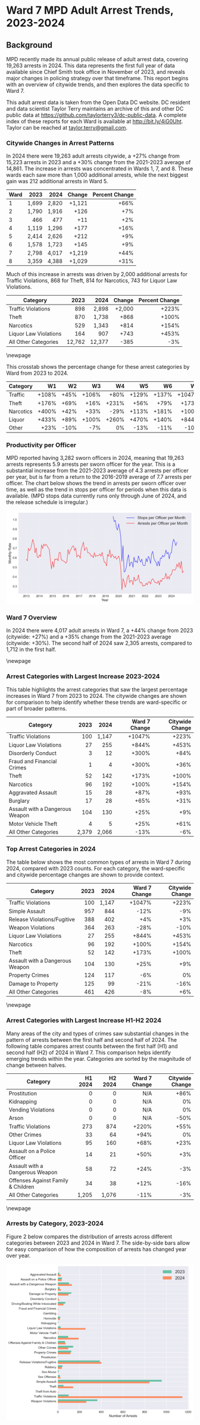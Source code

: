 # Ward 7 MPD Adult Arrest Trends, 2023-2024

## Background

MPD recently made its annual public release of adult arrest data, covering 19,263 arrests in 2024. This data represents the first full year of data available since Chief Smith took office in November of 2023, and reveals major changes in policing strategy over that timeframe. This report begins with an overview of citywide trends, and then explores the data specific to Ward 7.

This adult arrest data is taken from the Open Data DC website. DC resident and data scientist Taylor Terry maintains an archive of this and other DC public data at https://github.com/taylorterry3/dc-public-data. A complete index of these reports for each Ward is available at http://bit.ly/4iG0Uht. Taylor can be reached at taylor.terry@gmail.com.


### Citywide Changes in Arrest Patterns

In 2024 there were 19,263 adult arrests citywide, a +27% change from 15,223 arrests in 2023 and a +30% change from the 2021-2023 average of 14,861. The increase in arrests was concentrated in Wards 1, 7, and 8. These wards each saw more than 1,000 additional arrests, while the next biggest gain was 212 additional arrests in Ward 5.

| Ward | 2023 | 2024 | Change | Percent Change |
|------|------:|------:|--------:|---------------:|
| 1 | 1,699 | 2,820 | +1,121 | +66% |
| 2 | 1,790 | 1,916 | +126 | +7% |
| 3 | 466 | 477 | +11 | +2% |
| 4 | 1,119 | 1,296 | +177 | +16% |
| 5 | 2,414 | 2,626 | +212 | +9% |
| 6 | 1,578 | 1,723 | +145 | +9% |
| 7 | 2,798 | 4,017 | +1,219 | +44% |
| 8 | 3,359 | 4,388 | +1,029 | +31% |

Much of this increase in arrests was driven by 2,000 additional arrests for Traffic Violations, 868 for Theft, 814 for Narcotics, 743 for Liquor Law Violations. 

| Category | 2023 | 2024 | Change | Percent Change |
|----------|------:|------:|--------:|---------------:|
| Traffic Violations | 898 | 2,898 | +2,000 | +223% |
| Theft | 870 | 1,738 | +868 | +100% |
| Narcotics | 529 | 1,343 | +814 | +154% |
| Liquor Law Violations | 164 | 907 | +743 | +453% |
| All Other Categories | 12,762 | 12,377 | -385 | -3% |

\newpage

This crosstab shows the percentage change for these arrest categories by Ward from 2023 to 2024.

|Category| W1 | W2 | W3 | W4 | W5 | W6 | W7 | W8 |
|--------|---:|---:|---:|---:|---:|---:|---:|----:|
| Traffic | +108% | +45% | +106% | +80% | +129% | +137% | +1047% | +211% |
| Theft | +176% | +69% | +16% | +231% | +56% | +79% | +173% | +89% |
| Narcotics | +400% | +42% | +33% | -29% | +113% | +181% | +100% | +229% |
| Liquor | +433% | +89% | +100% | +260% | +470% | +140% | +844% | +1369% |
| Other | +23% | -10% | -7% | 0% | -13% | -11% | -10% | +4% |

### Productivity per Officer

MPD reported having 3,282 sworn officers in 2024, meaning that 19,263 arrests represents 5.9 arrests per sworn officer for the year. This is a substantial increase from the 2021-2023 average of 4.3 arrests per officer per year, but is far from a return to the 2016-2019 average of 7.7 arrests per officer. The chart below shows the trend in arrests per sworn officer over time, as well as the trend in stops per officer for periods when this data is available. (MPD stops data currently runs only through June of 2024, and the release schedule is irregular.)

![Arrests and Stops per Officer](citywide_officer_trends.png)

### Ward 7 Overview

In 2024 there were 4,017 adult arrests in Ward 7, a +44% change from 2023 (citywide: +27%) and a +35% change from the 2021-2023 average (citywide: +30%). The second half of 2024 saw 2,305 arrests, compared to 1,712 in the first half.



\newpage
### Arrest Categories with Largest Increase 2023-2024
This table highlights the arrest categories that saw the largest percentage increases in Ward 7 from 2023 to 2024. The citywide changes are shown for comparison to help identify whether these trends are ward-specific or part of broader patterns.

| Category | 2023 | 2024 | Ward 7 Change | Citywide Change |
|----------|------:|------:|---------:|----------------:|
| Traffic Violations | 100 | 1,147 | +1047% | +223% |
| Liquor Law Violations | 27 | 255 | +844% | +453% |
| Disorderly Conduct | 3 | 12 | +300% | +84% |
| Fraud and Financial Crimes | 1 | 4 | +300% | +36% |
| Theft | 52 | 142 | +173% | +100% |
| Narcotics | 96 | 192 | +100% | +154% |
| Aggravated Assault | 15 | 28 | +87% | +93% |
| Burglary | 17 | 28 | +65% | +31% |
| Assault with a Dangerous Weapon | 104 | 130 | +25% | +9% |
| Motor Vehicle Theft | 4 | 5 | +25% | +61% |
| All Other Categories | 2,379 | 2,066 | -13% | -6% |
### Top Arrest Categories in 2024
The table below shows the most common types of arrests in Ward 7 during 2024, compared with 2023 counts. For each category, the ward-specific and citywide percentage changes are shown to provide context.

| Category | 2023 | 2024 | Ward 7 Change | Citywide Change |
|----------|------:|------:|---------:|----------------:|
| Traffic Violations | 100 | 1,147 | +1047% | +223% |
| Simple Assault | 957 | 844 | -12% | -9% |
| Release Violations/Fugitive | 388 | 402 | +4% | +3% |
| Weapon Violations | 364 | 263 | -28% | -10% |
| Liquor Law Violations | 27 | 255 | +844% | +453% |
| Narcotics | 96 | 192 | +100% | +154% |
| Theft | 52 | 142 | +173% | +100% |
| Assault with a Dangerous Weapon | 104 | 130 | +25% | +9% |
| Property Crimes | 124 | 117 | -6% | 0% |
| Damage to Property | 125 | 99 | -21% | -16% |
| All Other Categories | 461 | 426 | -8% | +6% |

\newpage
### Arrest Categories with Largest Increase H1-H2 2024
Many areas of the city and types of crimes saw substantial changes in the pattern of arrests between the first half and second half of 2024. The following table compares arrest counts between the first half (H1) and second half (H2) of 2024 in Ward 7. This comparison helps identify emerging trends within the year. Categories are sorted by the magnitude of change between halves.

| Category | H1 2024 | H2 2024 | Ward 7 Change | Citywide Change |
|----------|---------:|---------:|---------:|----------------:|
| Prostitution | 0 | 0 | N/A | +86% |
| Kidnapping | 0 | 0 | N/A | 0% |
| Vending Violations | 0 | 0 | N/A | 0% |
| Arson | 0 | 0 | N/A | -50% |
| Traffic Violations | 273 | 874 | +220% | +55% |
| Other Crimes | 33 | 64 | +94% | 0% |
| Liquor Law Violations | 95 | 160 | +68% | +23% |
| Assault on a Police Officer | 14 | 21 | +50% | +3% |
| Assault with a Dangerous Weapon | 58 | 72 | +24% | -3% |
| Offenses Against Family & Children | 34 | 38 | +12% | -16% |
| All Other Categories | 1,205 | 1,076 | -11% | -3% |


\newpage
### Arrests by Category, 2023-2024
Figure 2 below compares the distribution of arrests across different categories between 2023 and 2024 in Ward 7. The side-by-side bars allow for easy comparison of how the composition of arrests has changed year over year.

![Arrests by category](ward_7_categories.png)
